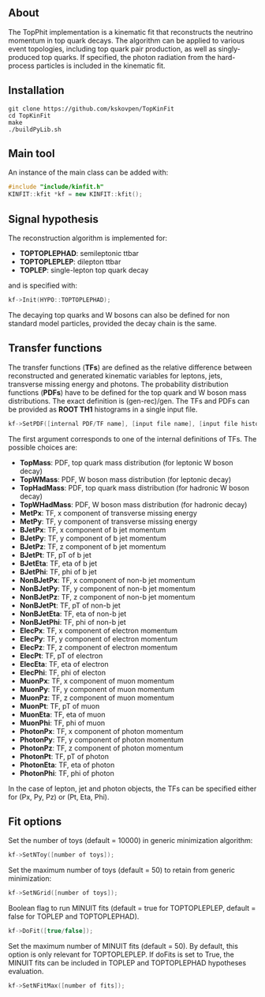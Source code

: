 ## About

The TopPhit implementation is a kinematic fit that reconstructs the neutrino momentum in top quark decays. The algorithm can be applied to various event topologies, including top quark pair production, as well as singly-produced top quarks. If specified, the photon radiation from the hard-process particles is included in the kinematic fit.

## Installation

```
git clone https://github.com/kskovpen/TopKinFit
cd TopKinFit
make
./buildPyLib.sh
```
## Main tool

An instance of the main class can be added with:
```c++
#include "include/kinfit.h"
KINFIT::kfit *kf = new KINFIT::kfit();
```

## Signal hypothesis

The reconstruction algorithm is implemented for:
- **TOPTOPLEPHAD**: semileptonic ttbar
- **TOPTOPLEPLEP**: dilepton ttbar
- **TOPLEP**: single-lepton top quark decay

and is specified with:
```c++
kf->Init(HYPO::TOPTOPLEPHAD);
```

The decaying top quarks and W bosons can also be defined for non standard model particles, provided the decay chain is the same.

## Transfer functions

The transfer functions (**TFs**) are defined as the relative difference between reconstructed and generated kinematic variables for leptons, jets, transverse missing energy and photons. The probability distribution functions (**PDFs**) have to be defined for the top quark and W boson mass distributions. The exact definition is (gen-rec)/gen. The TFs and PDFs can be provided as **ROOT TH1** histograms in a single input file.

```c++
kf->SetPDF([internal PDF/TF name], [input file name], [input file histogram name]);
```
The first argument corresponds to one of the internal definitions of TFs. The possible choices are: 
- **TopMass**: PDF, top quark mass distribution (for leptonic W boson decay)
- **TopWMass**: PDF, W boson mass distribution (for leptonic decay)
- **TopHadMass**: PDF, top quark mass distribution (for hadronic W boson decay)
- **TopWHadMass**: PDF, W boson mass distribution (for hadronic decay)
- **MetPx**: TF, x component of transverse missing energy
- **MetPy**: TF, y component of transverse missing energy
- **BJetPx**: TF, x component of b jet momentum
- **BJetPy**: TF, y component of b jet momentum
- **BJetPz**: TF, z component of b jet momentum
- **BJetPt**: TF, pT of b jet
- **BJetEta**: TF, eta of b jet
- **BJetPhi**: TF, phi of b jet
- **NonBJetPx**: TF, x component of non-b jet momentum
- **NonBJetPy**: TF, y component of non-b jet momentum
- **NonBJetPz**: TF, z component of non-b jet momentum
- **NonBJetPt**: TF, pT of non-b jet
- **NonBJetEta**: TF, eta of non-b jet
- **NonBJetPhi**: TF, phi of non-b jet
- **ElecPx**: TF, x component of electron momentum
- **ElecPy**: TF, y component of electron momentum
- **ElecPz**: TF, z component of electron momentum
- **ElecPt**: TF, pT of electron
- **ElecEta**: TF, eta of electron
- **ElecPhi**: TF, phi of electon
- **MuonPx**: TF, x component of muon momentum
- **MuonPy**: TF, y component of muon momentum
- **MuonPz**: TF, z component of muon momentum
- **MuonPt**: TF, pT of muon
- **MuonEta**: TF, eta of muon
- **MuonPhi**: TF, phi of muon
- **PhotonPx**: TF, x component of photon momentum
- **PhotonPy**: TF, y component of photon momentum
- **PhotonPz**: TF, z component of photon momentum
- **PhotonPt**: TF, pT of photon
- **PhotonEta**: TF, eta of photon
- **PhotonPhi**: TF, phi of photon

In the case of lepton, jet and photon objects, the TFs can be specified either for (Px, Py, Pz) or (Pt, Eta, Phi).

## Fit options

Set the number of toys (default = 10000) in generic minimization algorithm:

```c++
kf->SetNToy([number of toys]);
```
Set the maximum number of toys (default = 50) to retain from generic minimization:

```c++
kf->SetNGrid([number of toys]);
```

Boolean flag to run MINUIT fits (default = true for TOPTOPLEPLEP, default = false for TOPLEP and TOPTOPLEPHAD).

```c++
kf->DoFit([true/false]);
```

Set the maximum number of MINUIT fits (default = 50). By default, this option is only relevant for TOPTOPLEPLEP. If doFits is set to True, the MINUIT fits can be included in TOPLEP and TOPTOPLEPHAD hypotheses evaluation.

```c++
kf->SetNFitMax([number of fits]);
```
